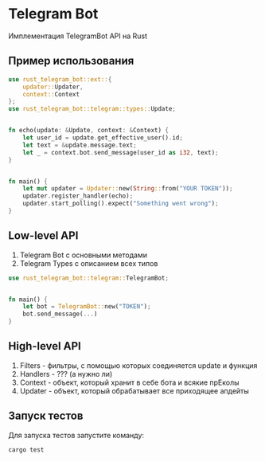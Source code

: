 # Telegram Bot

Имплементация TelegramBot API на Rust

## Пример использования

```rust
use rust_telegram_bot::ext::{
    updater::Updater,
    context::Context
};
use rust_telegram_bot::telegram::types::Update;


fn echo(update: &Update, context: &Context) {
    let user_id = update.get_effective_user().id;
    let text = &update.message.text;
    let _ = context.bot.send_message(user_id as i32, text);
}


fn main() {
    let mut updater = Updater::new(String::from("YOUR TOKEN"));
    updater.register_handler(echo);
    updater.start_polling().expect("Something went wrong");
}
```


## Low-level API

1. Telegram Bot с основными методами
2. Telegram Types с описанием всех типов

```rust
use rust_telegram_bot::telegram::TelegramBot;


fn main() {
    let bot = TelegramBot::new("TOKEN");
    bot.send_message(...)
}
```

## High-level API

1. Filters - фильтры, с помощью которых соединяется update и функция
2. Handlers - ??? (а нужно ли)
3. Context - объект, который хранит в себе бота и всякие прЕколы
4. Updater - объект, который обрабатывает все приходящее апдейты

## Запуск тестов

Для запуска тестов запустите команду:

```rust
cargo test
```